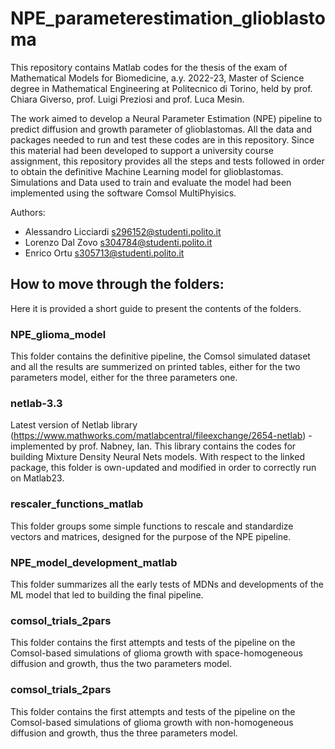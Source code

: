 # NPE_parameterestimation_glioblastoma

This repository contains Matlab codes for the thesis of the exam of Mathematical Models for Biomedicine, a.y. 2022-23, Master of Science degree in Mathematical Engineering at Politecnico di Torino, held by prof. Chiara Giverso, prof. Luigi Preziosi and prof. Luca Mesin.

The work aimed to develop a Neural Parameter Estimation (NPE) pipeline to predict diffusion and growth parameter of glioblastomas. All the data and packages needed to run and test these codes are in this repository.
Since this material had been developed to support a university course assignment, this repository provides all the steps and tests followed in order to obtain the definitive Machine Learning model for glioblastomas. Simulations and Data used to train and evaluate the model had been implemented using the software Comsol MultiPhyisics. 

Authors: 
- Alessandro Licciardi s296152@studenti.polito.it
- Lorenzo Dal Zovo s304784@studenti.polito.it
- Enrico Ortu s305713@studenti.polito.it


 ## How to move through the folders:
  Here it is provided a short guide to present the contents of the folders.
  
  ### NPE_glioma_model
  
  This folder contains the definitive pipeline, the Comsol simulated dataset and all the results are summerized on printed tables, either for the two parameters model, either for the three parameters one.
  
  ### netlab-3.3
  
 Latest version of Netlab library (https://www.mathworks.com/matlabcentral/fileexchange/2654-netlab) - implemented by prof. Nabney, Ian. This library contains the codes for building Mixture Density Neural Nets models. With respect to the linked package, this folder is own-updated and modified in order to correctly run on Matlab23.
  
  ### rescaler_functions_matlab
  
  This folder groups some simple functions to rescale and standardize vectors and matrices, designed for the purpose of the NPE pipeline.
  
  ### NPE_model_development_matlab
  
  This folder summarizes all the early tests of MDNs and developments of the ML model that led to building the final pipeline. 
  
  ### comsol_trials_2pars
  
  This folder contains the first attempts and tests of the pipeline on the Comsol-based simulations of glioma growth with space-homogeneous diffusion and growth, thus the two parameters model.
  
  ### comsol_trials_2pars
  
  This folder contains the first attempts and tests of the pipeline on the Comsol-based simulations of glioma growth with non-homogeneous diffusion and growth, thus the three parameters model.
  
  
  
  
  
 
